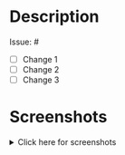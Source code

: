<Update pull_request_template.md to change this template>
<Delete any sections below that are not applicable>

# Description

Issue: #<issue number if applicable>

- [ ] Change 1
- [ ] Change 2
- [ ] Change 3

# Screenshots

<details>
 <summary>Click here for screenshots</summary>

[Add screenshots here]

</details>
